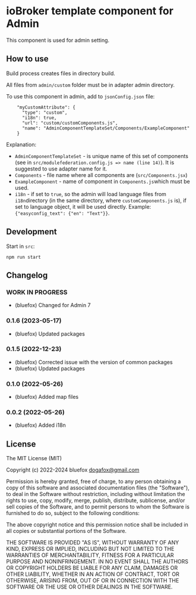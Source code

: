 # ioBroker template component for Admin
This component is used for admin setting.

## How to use
Build process creates files in directory build.

All files from `admin/custom` folder must be in adapter admin directory. 

To use this component in admin, add to `jsonConfig.json` file:
```
    "myCustomAttribute": {
      "type": "custom",
      "i18n": true,
      "url": "custom/customComponents.js",
      "name": "AdminComponentTemplateSet/Components/ExampleComponent"
    }
```

Explanation: 
- `AdminComponentTemplateSet` - is unique name of this set of components (see in `src/modulefederation.config.js => name (line 14)`). It is suggested to use adapter name for it. 
- `Components` - file name where all components are (`src/Components.jsx`)
- `ExampleComponent` - name of component in `Components.js`which must be used.
- `i18n` - if set to `true`, so the admin will load language files from `i18n`directory (in the same directory, where `customComponents.js` is), if set to language object, it will be used directly. Example: `{"easyconfig_text": {"en": "Text"}}`.

## Development
Start in `src`:

`npm run start` 

<!--
	### **WORK IN PROGRESS**
-->
## Changelog
### **WORK IN PROGRESS**
* (bluefox) Changed for Admin 7

### 0.1.6 (2023-05-17)
* (bluefox) Updated packages

### 0.1.5 (2022-12-23)
* (bluefox) Corrected issue with the version of common packages
* (bluefox) Updated packages

### 0.1.0 (2022-05-26)
* (bluefox) Added map files

### 0.0.2 (2022-05-26)
* (bluefox) Added i18n

## License
The MIT License (MIT)

Copyright (c) 2022-2024 bluefox <dogafox@gmail.com>

Permission is hereby granted, free of charge, to any person obtaining a copy
of this software and associated documentation files (the "Software"), to deal
in the Software without restriction, including without limitation the rights
to use, copy, modify, merge, publish, distribute, sublicense, and/or sell
copies of the Software, and to permit persons to whom the Software is
furnished to do so, subject to the following conditions:

The above copyright notice and this permission notice shall be included in
all copies or substantial portions of the Software.

THE SOFTWARE IS PROVIDED "AS IS", WITHOUT WARRANTY OF ANY KIND, EXPRESS OR
IMPLIED, INCLUDING BUT NOT LIMITED TO THE WARRANTIES OF MERCHANTABILITY,
FITNESS FOR A PARTICULAR PURPOSE AND NONINFRINGEMENT. IN NO EVENT SHALL THE
AUTHORS OR COPYRIGHT HOLDERS BE LIABLE FOR ANY CLAIM, DAMAGES OR OTHER
LIABILITY, WHETHER IN AN ACTION OF CONTRACT, TORT OR OTHERWISE, ARISING FROM,
OUT OF OR IN CONNECTION WITH THE SOFTWARE OR THE USE OR OTHER DEALINGS IN
THE SOFTWARE.
